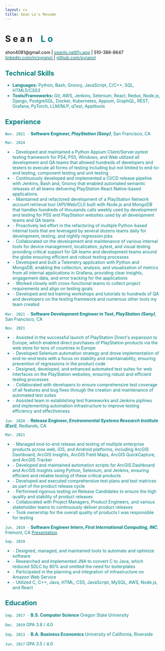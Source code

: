 ```yaml
--- 
layout: cv
title: Sean Lo's Resume
--- 
```


# S e a n     <span style="opacity:0;">_</span> <font color="teal">L o
          
<div id="webaddress">
  <a><font color="black"> shon4081@gmail.com <font color="black">| <a href="https://seanlo.netlify.app"><font color="teal"> seanlo.netlify.app</font></a> | </font>  510-386-8647 </font> </a>
</div>
  
<div id="webaddress">
  <a href="https://www.linkedin.com/in/syranol"><font color="teal">linkedin.com/in/syranol </font></a>
  <font color="black">|</font> <a href="https://github.com/syranol"><font color="teal">github.com/syranol</font></a> 
</div>

## Technical Skills  
- __Languages:__ Python, Bash, Groovy, JavaScript, C/C++, SQL, HTML5/CSS3
- __Tools/Frameworks:__ Git, AWS, Jenkins, Selenium, React, Redux, Node.js, Django, PostgreSQL, Docker, Kubernetes, Appium, GraphQL, REST, Grafana, PyTorch, LLM/NLP, qTest, Applitools


          
## Experience  

`Nov. 2021 -`
__Software Engineer, *PlayStation (Sony)*__, San Francisco, CA 

`Mar. 2024` 

- `-` Developed and maintained a Python Appium Client/Server pytest testing framework for PS4, PS5, Windows, and Web utilized all development and QA teams that allowed hundreds of developers and testers to execute all forms of testing including but not limited to end-to-end testing, component testing and unit testing
- `-` Continuously developed and implemented a CI/CD release pipeline with Jenkins, Bash and, Groovy that enabled automated semantic releases of all teams delivering PlayStation React Native-based applications.
- `-` Maintained and refactored development of a PlayStation Network account retrieval tool (API/Web/CLI) built with Node.js and MongoDB that handles hundreds of thousands calls weekly used by development and testing for PS5 and PlayStation websites used by all development teams and QA teams
- `-` Proactively led effort in the refactoring of multiple Python-based internal tools that are leveraged by several dozens teams daily for development, testing, and nightly regression jobs
- `-` Collaborated on the development and maintenance of various internal tools for device management, localization, pytest, and visual testing providing critical support for QA teams and development teams around the globe ensuring efficient and robust testing processes
- `-` Developed and built a Telemetry application with Python and MongoDB, enabling the collection, analysis, and visualization of metrics from all internal applications in Grafana, providing clear insights, engagement data, and error tracking for the applications
- `-` Worked closely with cross-functional teams to collect project requirements and align on testing goals
- `-` Developed and led training workshops and tutorials to hundreds of QA and developers on the testing framework and numerous other tools my team created

`Mar. 2021 -`
__Software Development Engineer in Test, *PlayStation (Sony)*__, San Francisco, CA 

`Nov. 2021`
- `-` Assisted in the successful launch of PlayStation Direct's expansion to Europe, which enabled direct purchases of PlayStation products via the web store for tens of countries in Europe
- `-` Developed Selenium automation strategy and drove implementation of end-to-end tests with a focus on stability and maintainability, ensuring prevention of regressions in the product code
- `-` Designed, developed, and enhanced automated test suites for web interfaces on the PlayStation websites, ensuring robust and efficient testing processes
- `-` Collaborated with developers to ensure comprehensive test coverage of all features and bug fixes through the creation and maintenance of automated test suites
- `-` Assisted team in establishing test frameworks and Jenkins piplines and implementing automation infrastructure to improve testing efficiency and effectiveness

`Jun. 2020 -` 
__Release Engineer, *Environmental Systems Research Institute (Esri)*__, Redlands, CA 

`Mar. 2021`
- `-` Managed end-to-end release and testing of multiple enterprise products across web, iOS, and Android platforms, including ArcGIS Dashboard, ArcGIS Insights, ArcGIS Field Maps, ArcGIS QuickCapture, and ArcGIS Tracker
- `-` Developed and maintained automation scripts for ArcGIS Dashboard and ArcGIS Insights using Python, Selenium, and Jenkins, ensuring efficient and reliable testing of these critical products
- `-` Developed and executed comprehensive test plans and test matrices as part of the product release cycle
- `-` Performed rigorous testing on Release Candidates to ensure the high quality and stability of product releases
- `-` Collaborated with Project Managers, Product Engineers, and various stakeholder teams to continuously deliver product releases 
- `-` Took ownership for the overall quality of products I was responsible for testing

`Jun. 2019 -`
__Software Engineer Intern, *First International Computing, INC*__, Fremont, CA <a href="[[https://www.linkedin.com/in/syranol/overlay/1583300266405/single-media-viewer/?type=DOCUMENT&profileId=ACoAABPldJ0BFSjGL3EC_DYMnNJCZ6ongKLGV8o](https://www.linkedin.com/in/syranol/overlay/1583300266405/single-media-viewer?type=DOCUMENT&profileId=ACoAABPldJ0BFSjGL3EC_DYMnNJCZ6ongKLGV8o&lipi=urn%3Ali%3Apage%3Ad_flagship3_profile_view_base%3Bx6lRpc6VRv6h80zWrUTwyw%3D%3D](https://www.linkedin.com/in/syranol/overlay/1583300266405/single-media-viewer?type=DOCUMENT&profileId=ACoAABPldJ0BFSjGL3EC_DYMnNJCZ6ongKLGV8o&lipi=urn%3Ali%3Apage%3Ad_flagship3_profile_view_base%3BKydn0%2FLdQY6Ut2HiDrOFtw%3D%3D))"> <font color="teal"> Presentation </font> </a>

`Sep. 2019` 
- `-` Designed, managed, and maintained tools to automate and optimize software
- `-` Researched and implemented JNA to convert C to Java, which reduced SDLC by 80% 
and omitted the need for boilerplates
- `-` Participated in the planning and integration of infrastructure on Amazon Web Service
- `-` Utilized C, C++, Java, HTML, CSS, JavaScript, MySQL, AWS, Node.js, and React

## Education

`Sep. 2017 -` 
__B.S. Computer Science__   Oregon State University

`Dec. 2019`
GPA 3.8 / 4.0

`Sep. 2013 -`
__B.A. Business Economics__   University of California, Riverside

`Jun. 2017`
GPA 3.5 / 4.0
